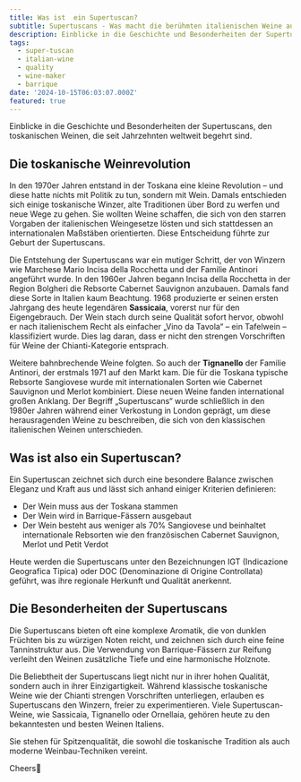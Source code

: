 ```yaml
---
title: Was ist  ein Supertuscan?
subtitle: Supertuscans - Was macht die berühmten italienischen Weine aus?
description: Einblicke in die Geschichte und Besonderheiten der Supertuscans, den toskanischen Weinen, die seit Jahrzehnten weltweit begehrt sind.
tags:
  - super-tuscan
  - italian-wine
  - quality
  - wine-maker
  - barrique
date: '2024-10-15T06:03:07.000Z'
featured: true
---
```


Einblicke in die Geschichte und Besonderheiten der Supertuscans, den toskanischen Weinen, die seit Jahrzehnten weltweit begehrt sind.

## Die toskanische Weinrevolution

In den 1970er Jahren entstand in der Toskana eine kleine Revolution – und diese hatte nichts mit Politik zu tun, sondern mit Wein. Damals entschieden sich einige toskanische Winzer, alte Traditionen über Bord zu werfen und neue Wege zu gehen. Sie wollten Weine schaffen, die sich von den starren Vorgaben der italienischen Weingesetze lösten und sich stattdessen an internationalen Maßstäben orientierten. Diese Entscheidung führte zur Geburt der Supertuscans.

Die Entstehung der Supertuscans war ein mutiger Schritt, der von Winzern wie Marchese Mario Incisa della Rocchetta und der Familie Antinori angeführt wurde. In den 1960er Jahren begann Incisa della Rocchetta in der Region Bolgheri die Rebsorte Cabernet Sauvignon anzubauen. Damals fand diese Sorte in Italien kaum Beachtung. 1968 produzierte er seinen ersten Jahrgang des heute legendären **Sassicaia**, vorerst nur für den Eigengebrauch. Der Wein stach durch seine Qualität sofort hervor, obwohl er nach italienischem Recht als einfacher „Vino da Tavola“ – ein Tafelwein – klassifiziert wurde. Dies lag daran, dass er nicht den strengen Vorschriften für Weine der Chianti-Kategorie entsprach.

Weitere bahnbrechende Weine folgten. So auch der **Tignanello** der Familie Antinori, der erstmals 1971 auf den Markt kam. Die für die Toskana typische Rebsorte Sangiovese wurde mit internationalen Sorten wie Cabernet Sauvignon und Merlot kombiniert. Diese neuen Weine fanden international großen Anklang. Der Begriff „Supertuscans“ wurde schließlich in den 1980er Jahren während einer Verkostung in London geprägt, um diese herausragenden Weine zu beschreiben, die sich von den klassischen italienischen Weinen unterschieden.

## Was ist also ein Supertuscan?

Ein Supertuscan zeichnet sich durch eine besondere Balance zwischen Eleganz und Kraft aus und lässt sich anhand einiger Kriterien definieren:

- Der Wein muss aus der Toskana stammen
- Der Wein wird in Barrique-Fässern ausgebaut
- Der Wein besteht aus weniger als 70% Sangiovese und beinhaltet internationale Rebsorten wie den französischen Cabernet Sauvignon, Merlot und Petit Verdot

Heute werden die Supertuscans unter den Bezeichnungen IGT (Indicazione Geografica Tipica) oder DOC (Denominazione di Origine Controllata) geführt, was ihre regionale Herkunft und Qualität anerkennt.

## Die Besonderheiten der Supertuscans

Die Supertuscans bieten oft eine komplexe Aromatik, die von dunklen Früchten bis zu würzigen Noten reicht, und zeichnen sich durch eine feine Tanninstruktur aus. Die Verwendung von Barrique-Fässern zur Reifung verleiht den Weinen zusätzliche Tiefe und eine harmonische Holznote.

Die Beliebtheit der Supertuscans liegt nicht nur in ihrer hohen Qualität, sondern auch in ihrer Einzigartigkeit. Während klassische toskanische Weine wie der Chianti strengen Vorschriften unterliegen, erlauben es Supertuscans den Winzern, freier zu experimentieren. Viele Supertuscan-Weine, wie Sassicaia, Tignanello oder Ornellaia, gehören heute zu den bekanntesten und besten Weinen Italiens.

Sie stehen für Spitzenqualität, die sowohl die toskanische Tradition als auch moderne Weinbau-Techniken vereint.

Cheers🍷
